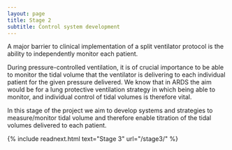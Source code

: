 ```yaml
---
layout: page
title: Stage 2
subtitle: Control system development
---
```


A major barrier to clinical implementation of a split ventilator protocol is the ability to independently monitor each patient. 

During pressure-controlled ventilation, it is of crucial importance to be able to monitor the tidal volume that the ventilator is delivering to each individual patient for the given pressure delivered. We know that in ARDS the aim would be for a lung protective ventilation strategy in which being able to monitor, and individual control of tidal volumes is therefore vital.

In this stage of the project we aim to develop systems and strategies to measure/monitor tidal volume and therefore enable titration of the tidal volumes delivered to each patient. 

{% include readnext.html text="Stage 3" url="/stage3/" %}

